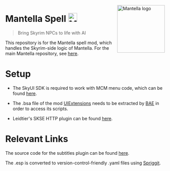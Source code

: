 <img src="./img/mantella_spell_logo_github.png" align="right"
     alt="Mantella logo" width="150" height="auto">
# Mantella Spell <a href="https://www.nexusmods.com/skyrimspecialedition/mods/98631" target="_blank"><img src="./img/nexus_mods_link.png" alt="Mantella Nexus Mods link" width="auto" height="28"/></a>
> Bring Skyrim NPCs to life with AI

This repository is for the Mantella spell mod, which handles the Skyrim-side logic of Mantella. For the main Mantella repository, see [here](https://github.com/art-from-the-machine/Mantella).

# Setup
- The SkyUI SDK is required to work with MCM menu code, which can be found [here](https://github.com/schlangster/skyui/wiki).

- The .bsa file of the mod [UIExtensions](https://www.nexusmods.com/skyrimspecialedition/mods/17561) needs to be extracted by [BAE](https://www.nexusmods.com/fallout4/mods/78?tab=description) in order to access its scripts.

- Leidtier's SKSE HTTP plugin can be found [here](https://github.com/Leidtier/SKSE_HTTP).

# Relevant Links

The source code for the subtitles plugin can be found [here](https://github.com/swwu/Mantella-Subtitles-Plugin-NG).

The .esp is converted to version-control-friendly .yaml files using [Spriggit](https://github.com/Mutagen-Modding/Spriggit).
